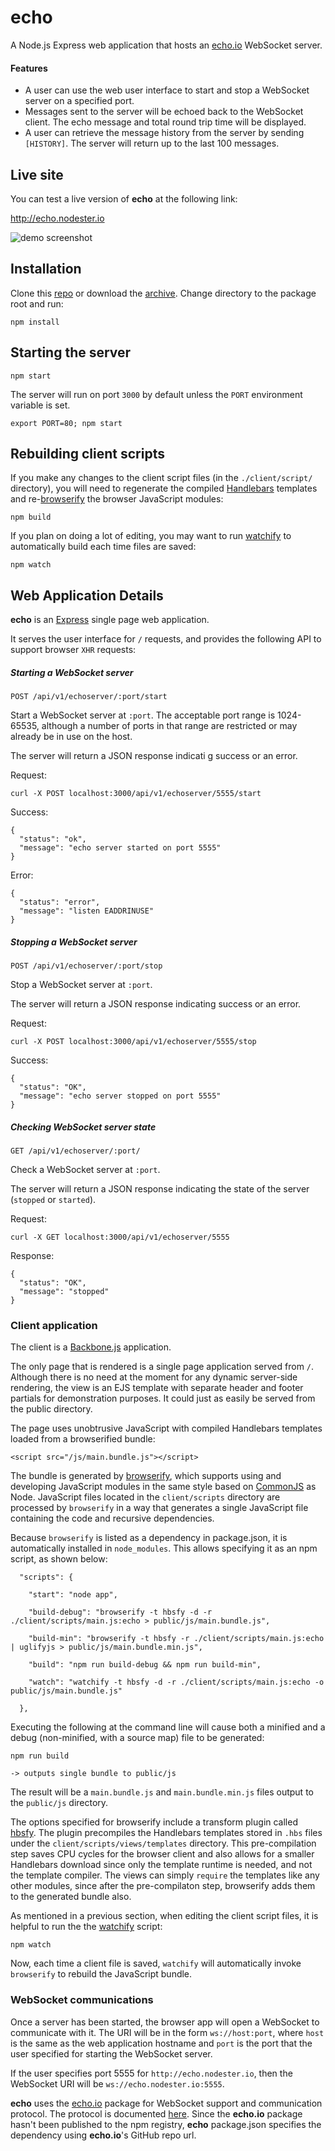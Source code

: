 echo
====

A Node.js Express web application that hosts an [echo.io](https://github.com/tonypujals/echo.io) WebSocket server.

#### Features

 * A user can use the web user interface to start and stop a WebSocket server on a specified port.
 * Messages sent to the server will be echoed back to the WebSocket client. The echo message and total round trip time will be displayed.
 * A user can retrieve the message history from the server by sending `[HISTORY]`. The server will return up to the last 100 messages.


Live site
---------

You can test a live version of **echo** at the following link:

http://echo.nodester.io

![demo screenshot](https://raw.github.com/tonypujals/echo/master/echo-screenshot.png "demo screenshot")


Installation
------------

Clone this [repo](https://github.com/tonypujals/echo.git) or download the [archive](https://github.com/tonypujals/echo/archive/master.zip). Change directory to the package root and run:

    npm install


Starting the server
-------------------

    npm start
    
The server will run on port `3000` by default unless the `PORT` environment variable is set.

    export PORT=80; npm start


Rebuilding client scripts
-------------------------

If you make any changes to the client script files (in the `./client/script/` directory), you will need to regenerate the compiled [Handlebars](http://handlebarsjs.com/) templates and re-[browserify](http://browserify.org/) the browser JavaScript modules:

    npm build

If you plan on doing a lot of editing, you may want to run [watchify](https://github.com/substack/watchify) to automatically build each time files are saved:

    npm watch

Web Application Details
-----------------------

**echo** is an [Express](http://expressjs.com/) single page web application.

It serves the user interface for `/` requests, and provides the following API to support browser `XHR` requests:

##### Starting a WebSocket server

`POST /api/v1/echoserver/:port/start`

Start a WebSocket server at `:port`. The acceptable port range is 1024-65535, although a number of ports in that range are restricted or may already be in use on the host.

The server will return a JSON response indicati g success or an error.

Request:

    curl -X POST localhost:3000/api/v1/echoserver/5555/start

Success:

```
{
  "status": "ok",
  "message": "echo server started on port 5555"
}
```

Error:

```
{
  "status": "error",
  "message": "listen EADDRINUSE"
}
```

##### Stopping a WebSocket server

`POST /api/v1/echoserver/:port/stop`

Stop a WebSocket server at `:port`.

The server will return a JSON response indicating success or an error.

Request:

    curl -X POST localhost:3000/api/v1/echoserver/5555/stop

Success:

```
{
  "status": "OK",
  "message": "echo server stopped on port 5555"
}
```

##### Checking WebSocket server state

`GET /api/v1/echoserver/:port/`

Check a WebSocket server at `:port`.

The server will return a JSON response indicating the state of the server (`stopped` or `started`).

Request:

    curl -X GET localhost:3000/api/v1/echoserver/5555

Response:

```
{
  "status": "OK",
  "message": "stopped"
}
```

### Client application

The client is a [Backbone.js](http://backbonejs.org/) application.

The only page that is rendered is a single page application served from `/`. Although there is no need at the moment for any dynamic server-side rendering, the view is an EJS template with separate header and footer partials for demonstration purposes. It could just as easily be served from the public directory.

The page uses unobtrusive JavaScript with compiled Handlebars templates loaded from a browserified bundle:

    <script src="/js/main.bundle.js"></script>

The bundle is generated by [browserify](http://browserify.org/), which supports using and developing JavaScript modules in the same style based on [CommonJS](http://wiki.commonjs.org/wiki/CommonJS) as Node. JavaScript files located in the `client/scripts` directory are processed by `browserify` in a way that generates a single JavaScript file containing the code and recursive dependencies.

Because `browserify` is listed as a dependency in package.json, it is automatically installed in `node_modules`. This allows specifying it as an npm script, as shown below:

```
  "scripts": {
  
    "start": "node app",
    
    "build-debug": "browserify -t hbsfy -d -r ./client/scripts/main.js:echo > public/js/main.bundle.js",
    
    "build-min": "browserify -t hbsfy -r ./client/scripts/main.js:echo | uglifyjs > public/js/main.bundle.min.js",
    
    "build": "npm run build-debug && npm run build-min",
    
    "watch": "watchify -t hbsfy -d -r ./client/scripts/main.js:echo -o public/js/main.bundle.js"
    
  },
```

Executing the following at the command line will cause both a minified and a debug (non-minified, with a source map) file to be generated:

    npm run build
    
    -> outputs single bundle to public/js

The result will be a `main.bundle.js` and `main.bundle.min.js` files output to the `public/js` directory.

The options specified for browserify include a transform plugin called [hbsfy](https://www.npmjs.org/package/hbsfy). The plugin precompiles the Handlebars templates stored in `.hbs` files under the `client/scripts/views/templates` directory. This pre-compilation step saves CPU cycles for the browser client and also allows for a smaller Handlebars download since only the template runtime is needed, and not the template compiler. The views can simply `require` the templates like any other modules, since after the pre-compilaton step, browserify adds them to the generated bundle also.

As mentioned in a previous section, when editing the client script files, it is helpful to run the the [watchify](https://github.com/substack/watchify) script:

    npm watch

Now, each time a client file is saved, `watchify` will automatically invoke `browserify` to rebuild the JavaScript bundle.


### WebSocket communications

Once a server has been started, the browser app will open a WebSocket to communicate with it. The URI will be in the form `ws://host:port`, where `host` is the same as the web application hostname and `port` is the port that the user specified for starting the WebSocket server.

If the user specifies port 5555 for `http://echo.nodester.io`, then the WebSocket URI will be `ws://echo.nodester.io:5555`.

**echo** uses the [echo.io](https://github.com/tonypujals/echo.io) package for WebSocket support and communication protocol. The protocol is documented [here](https://github.com/tonypujals/echo.io#protocol). Since the **echo.io** package hasn't been published to the npm registry, **echo** package.json specifies the dependency using **echo.io**'s GitHub repo url.


